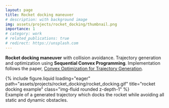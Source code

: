 ```yaml
---
layout: page
title: Rocket docking maneuver
# description: with background image
img: assets/projects/rocket_docking/thumbnail.png
importance: 1
# category: work
# related_publications: true
# redirect: https://unsplash.com
---
```


**Rocket docking maneuver** with collision avoidance. Trajectory generation and optimization using **Sequential Convex Programming**. Implementation follows the paper, [Convex Optimization for Trajectory Generation](https://arxiv.org/pdf/2106.09125).

<div class="row">
    <div class="col-sm mt-3 mt-md-0">
        {% include figure.liquid loading="eager" path="assets/projects/rocket_docking/rocket_docking.gif" title="rocket docking example" class="img-fluid rounded z-depth-1" %}
    </div>
</div>
<div class="caption">
    Example of a generated trajectory which docks the rocket while avoiding all static and dynamic obstacles.
</div>
